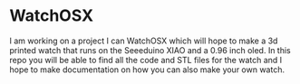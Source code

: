 # WatchOSX

I am working on a project I can WatchOSX which will hope to make a 3d printed
watch that runs on the Seeeduino XIAO and a 0.96 inch oled. In this repo you
will be able to find all the code and STL files for the watch and I hope to make
documentation on how you can also make your own watch.
